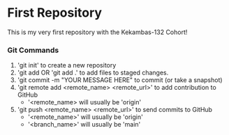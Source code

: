 # First Repository

This is my very first repository with the Kekambas-132 Cohort!

### Git Commands
1. 'git init' to create a new repository
2. 'git add <file> OR 'git add .' to add files to staged changes.
3. 'git commit -m "YOUR MESSAGE HERE" to commit (or take a snapshot)
4. 'git remote add <remote_name> <remote_url>' to add contribution to GitHub
    - '<remote_name> will usually be 'origin'
5. 'git push <remote_name> <remote_url>' to send commits to GitHub
    - '<remote_name>' will usually be 'origin'
    - '<branch_name>' will usually be 'main'